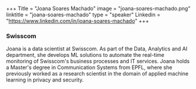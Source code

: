 +++
Title = "Joana Soares Machado"
image = "joana-soares-machado.png"
linktitle = "joana-soares-machado"
type = "speaker"
Linkedin = "https://www.linkedin.com/in/joana-soares-machado"
+++

### Swisscom
Joana is a data scientist at Swisscom. As part of the Data, Analytics and AI department, she develops ML solutions to automate the real-time monitoring of Swisscom's business processes and IT services. Joana holds a Master's degree in Communication Systems from EPFL, where she previously worked as a research scientist in the domain of applied machine learning in privacy and security.
